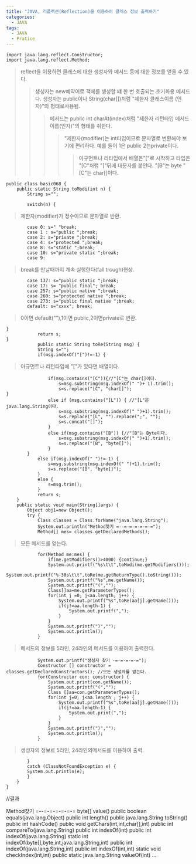```yaml
---
title: "JAVA, 리플렉션(Reflection)을 이용하여 클래스 정보 출력하기"
categories:
  - JAVA
tags:
  - JAVA
  - Pratice
---
```


	import java.lang.reflect.Constructor;
	import java.lang.reflect.Method;
>reflect을 이용하면 클래스에 대한 생성자와 메서드 등에 대한 정보를 얻을 수 있다.
>>생성자는 new예약어로 객체를 생성할 떄 한 번 호출되는 초기화용 메서드다. 생성자는 public이나 String(char[])처럼 "제한자 클래스이름 (인자)"의 형태로사용됨.
>>>메서드는 public int charAt(index)처럼 "제한자 리턴타입 메서드이름(인자)"의 형태를 취한다.
>>>>"제한자(modifier)는 int타입이므로 문자열로 변환해야 보기에 편리하다. 예를 들어 1은 public 2는private이다. 
>>>>>아규먼트나 리타입에서 배열은"["로 시작하고 타입은 "[C"처럼 "["뒤에 대문자를 붙인다. "[B"는 byte "[C"는 char[]이다.

	public class basic068 {
		public static String toModi(int n) {
			String s=""; 
			
			switch(n) { 
>제한자(modifier)가 정수이므로 문자열로 반환.

			case 0: s=" "break; 
			case 1 : s="public ";break;  
			case 2: s="private ";break;  
			case 4: s="protected ";break;  
			case 8: s="static ";break; 
			case 10: s="private static ";break; 
			case 9: 
>break를 만날때까지 계속 실행한다(fall trough)현상.

			case 137: s="public static ";break; 
			case 17: s= "public final"; break;
			case 257: s="public native ";break;  
			case 260: s="protected native ";break;  
			case 273: s="public final native ";break;  
			default: s="xxxx"; break; 
>0이면 default(""),1이면 public,2이면private로 변환.

	}
				return s;  
	}
				public static String toRe(String msg) {
				String s=""; 
				if(msg.indexOf("[")!=-1) { 
>아규먼트나 리턴타입에 "["가 있다면 배열이다.

					if(msg.contains("[C")){//"[C"는 char[]이다.
						s=msg.substring(msg.indexOf(" ")+ 1).trim();
						s=s.replace("[C", "char[]"); 
	}
					else if (msg.contains("[L")) { //"[L"은 java.lang.String이다.
						s=msg.substring(msg.indexOf(" ")+1).trim();
						s=s.replace("[L", "").replace(";", "");
						s=s.concat("[]");
					}
					else if(msg.contains("[B")) {//"[B"는 Byte이다.
						s=msg.substring(msg.indexOf(" ")+1).trim();
						s=s.replace("[B", "byte[]");
					}
			}
				else if(msg.indexOf(" ")!=-1) {
					s=msg.substring(msg.indexOf(" ")+1).trim();
					s=s.replace("[B", "byte[]");
				}
				else {
					s=msg.trim();
				}
				return s;
		}
		public static void main(String[]args) {
			Object obj1=new Object();
			try {
				Class classes = Class.forName("java.lang.String");
				System.out.println("Method찾기 =--=-=-=-=-=-=");
				Method[] mes= classes.getDeclaredMethods();
>모든 메서드를 얻는다.

				for(Method me:mes) {
					if(me.getModifiers()>4000) {continue;}
					System.out.printf("%s\t\t",toModi(me.getModifiers()));
					System.out.printf("%-30s\t\t",toRe(me.getReturnType().toString()));
					System.out.printf("%s",me.getName());
					System.out.printf("(","");
					Class[]aa=me.getParameterTypes();
					for(int j =0; j<aa.length; j++) {
						System.out.printf("%s",toRe(aa[j].getName()));
						if(j!=aa.length-1) {
							System.out.printf(",");
						}
					}
					System.out.printf(")","");
					System.out.println();
				}
>메서드의 정보를 5라인, 24라인의 메서드를 이용하여 출력한다.

				System.out.printf("생성자 찾기 -=-=-=-=-=");
				Constructor [] constructor = classes.getDeclaredConstructors(); //모든 생성자를 얻는다.
				for(Constructor con: constructor) {
					System.out.print(con.getName());
					System.out.printf("(","");
					Class []aa=con.getParameterTypes();
					for(int j=0; j<aa.length ; j++) {
						System.out.printf("%s",toRe(aa[j].getName()));
						if(j!=aa.length-1) {
							System.out.print(",");
						}
					}
					System.out.printf(")","");
					System.out.println();
				}
>생성자의 정보르 5라인, 24라인의메서드를 이용하여 출력.

			}
			catch (ClassNotFoundException e) {
			System.out.println(e);
			}
		}
	}

//결과

Method찾기 =--=-=-=-=-=-=
 		byte[]                        		value()
public 		boolean                       		equals(java.lang.Object)
public 		int                           		length()
public 		java.lang.String              		toString()
public 		int                           		hashCode()
public 		void                          		getChars(int,int,char[],int)
public 		int                           		compareTo(java.lang.String)
public 		int                           		indexOf(int)
public 		int                           		indexOf(java.lang.String)
static 		int                           		indexOf(byte[],byte,int,java.lang.String,int)
public 		int                           		indexOf(java.lang.String,int)
public 		int                           		indexOf(int,int)
static 		void                          		checkIndex(int,int)
public static 		java.lang.String              		valueOf(int)
...